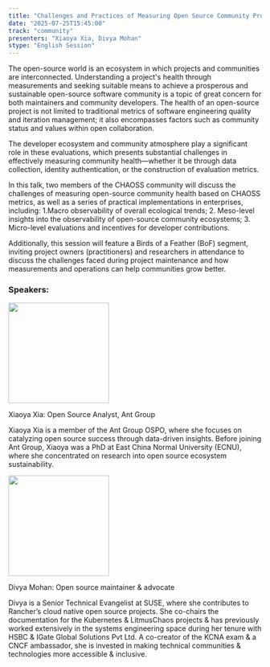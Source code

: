 ```yaml
---
title: "Challenges and Practices of Measuring Open Source Community Project Health"
date: "2025-07-25T15:45:00"
track: "community"
presenters: "Xiaoya Xia, Divya Mohan"
stype: "English Session"
---
```


The open-source world is an ecosystem in which projects and communities are interconnected. Understanding a project's health through measurements and seeking suitable means to achieve a prosperous and sustainable open-source software community is a topic of great concern for both maintainers and community developers. The health of an open-source project is not limited to traditional metrics of software engineering quality and iteration management; it also encompasses factors such as community status and values within open collaboration.

The developer ecosystem and community atmosphere play a significant role in these evaluations, which presents substantial challenges in effectively measuring community health—whether it be through data collection, identity authentication, or the construction of evaluation metrics.

In this talk, two members of the CHAOSS community will discuss the challenges of measuring open-source community health based on CHAOSS metrics, as well as a series of practical implementations in enterprises, including:
 1.Macro observability of overall ecological trends;
 2. Meso-level insights into the observability of open-source community ecosystems;
 3. Micro-level evaluations and incentives for developer contributions.

Additionally, this session will feature a Birds of a Feather (BoF) segment, inviting project owners (practitioners) and researchers in attendance to discuss the challenges faced during project maintenance and how measurements and operations can help communities grow better.


### Speakers:


<img src="https://sessionize.com/image/e746-400o400o1-irRRfX45oHJUwig85uBoD.jpg" width="200" /><br/>

Xiaoya Xia: Open Source Analyst, Ant Group 

Xiaoya Xia is a member of the Ant Group OSPO, where she focuses on catalyzing open source success through data-driven insights. Before joining Ant Group, Xiaoya was a PhD at East China Normal University (ECNU), where she concentrated on research into open source ecosystem sustainability. 


<img src="https://sessionize.com/image/8870-400o400o1-PDR3hsSKRCfWb1Fbh3WVdT.jpg" width="200" /><br/>

Divya Mohan: Open source maintainer & advocate

Divya is a Senior Technical Evangelist at SUSE, where she contributes to Rancher’s cloud native open source projects. She co-chairs the documentation for the Kubernetes & LitmusChaos projects & has previously worked extensively in the systems engineering space during her tenure with HSBC & IGate Global Solutions Pvt Ltd. A co-creator of the KCNA exam & a CNCF ambassador, she is invested in making technical communities & technologies more accessible & inclusive.